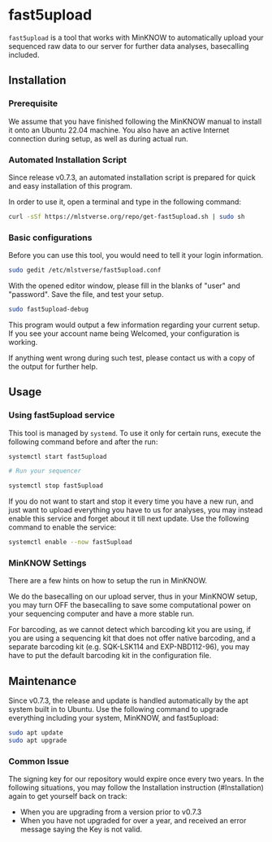 fast5upload
======
`fast5upload` is a tool that works with MinKNOW to automatically upload
your sequenced raw data to our server for further data analyses, basecalling
included.

## Installation

### Prerequisite
We assume that you have finished following the MinKNOW manual to install it onto an
Ubuntu 22.04 machine. You also have an active Internet connection during setup, as well
as during actual run.

### Automated Installation Script
Since release v0.7.3, an automated installation script is prepared for quick and easy
installation of this program.

In order to use it, open a terminal and type in the following command:

```bash
curl -sSf https://mlstverse.org/repo/get-fast5upload.sh | sudo sh
```

### Basic configurations

Before you can use this tool, you would need to tell it your login information.

```bash
sudo gedit /etc/mlstverse/fast5upload.conf
```

With the opened editor window, please fill in the blanks of "user" and "password".
Save the file, and test your setup.

```bash
sudo fast5upload-debug
```

This program would output a few information regarding your current setup. If you
see your account name being Welcomed, your configuration is working.

If anything went wrong during such test, please contact us with a copy of the
output for further help.

## Usage

### Using fast5upload service

This tool is managed by `systemd`. To use it only for certain runs, execute
the following command before and after the run:

```bash
systemctl start fast5upload

# Run your sequencer

systemctl stop fast5upload
```

If you do not want to start and stop it every time you have a new run, and
just want to upload everything you have to us for analyses, you may instead
enable this service and forget about it till next update. Use the following
command to enable the service:

```bash
systemctl enable --now fast5upload
```

### MinKNOW Settings

There are a few hints on how to setup the run in MinKNOW.

We do the basecalling on our upload server, thus in your MinKNOW setup,
you may turn OFF the basecalling to save some computational power on
your sequencing computer and have a more stable run.

For barcoding, as we cannot detect which barcoding kit you are using,
if you are using a sequencing kit that does not offer native barcoding,
and a separate barcoding kit (e.g. SQK-LSK114 and EXP-NBD112-96), you
may have to put the default barcoding kit in the configuration file.

## Maintenance

Since v0.7.3, the release and update is handled automatically by the apt
system built in to Ubuntu. Use the following command to upgrade everything
including your system, MinKNOW, and fast5upload:

```bash
sudo apt update
sudo apt upgrade
```

### Common Issue

The signing key for our repository would expire once every two years.
In the following situations, you may follow the Installation instruction (#Installation)
again to get yourself back on track:

* When you are upgrading from a version prior to v0.7.3
* When you have not upgraded for over a year, and received an error message saying the Key is not valid.
